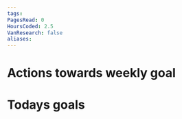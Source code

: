 ```yaml
---
tags: 
PagesRead: 0
HoursCoded: 2.5
VanResearch: false
aliases:
---
```

# Actions towards weekly goal
# Todays goals